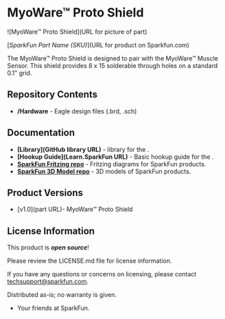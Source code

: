 MyoWare™ Proto Shield
========================================

![MyoWare™ Proto Shield](URL for picture of part)

[*SparkFun Part Name (SKU)*](URL for product on Sparkfun.com)

The MyoWare™ Proto Shield is designed to pair with the MyoWare™ Muscle Sensor. This shield provides 8 x 15 solderable through holes on a standard 0.1" grid.

Repository Contents
-------------------

* **/Hardware** - Eagle design files (.brd, .sch)

Documentation
--------------
* **[Library](GitHub library URL)** - <LANGUAGE> library for the <PRODUCT NAME>.
* **[Hookup Guide](Learn.SparkFun URL)** - Basic hookup guide for the <PRODUCT NAME>.
* **[SparkFun Fritzing repo](https://github.com/sparkfun/Fritzing_Parts)** - Fritzing diagrams for SparkFun products.
* **[SparkFun 3D Model repo](https://github.com/sparkfun/3D_Models)** - 3D models of SparkFun products.

Product Versions
----------------
* [v1.0](part URL)- MyoWare™ Proto Shield

License Information
-------------------

This product is _**open source**_!

Please review the LICENSE.md file for license information.

If you have any questions or concerns on licensing, please contact techsupport@sparkfun.com.

Distributed as-is; no warranty is given.

- Your friends at SparkFun.

_<COLLABORATION CREDIT>_
